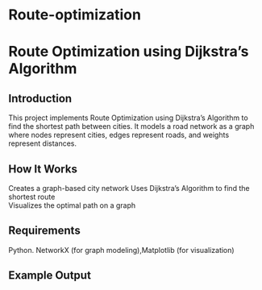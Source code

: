 # Route-optimization
# Route Optimization using Dijkstra’s Algorithm

## Introduction  
This project implements Route Optimization using Dijkstra’s Algorithm to find the shortest path between cities. It models a road network as a graph where nodes represent cities, edges represent roads, and weights represent distances.  

##  How It Works  
Creates a graph-based city network
Uses Dijkstra’s Algorithm to find the shortest route  
Visualizes the optimal path on a graph  

## Requirements  
Python. NetworkX (for graph modeling),Matplotlib (for visualization)  

## Example Output  
